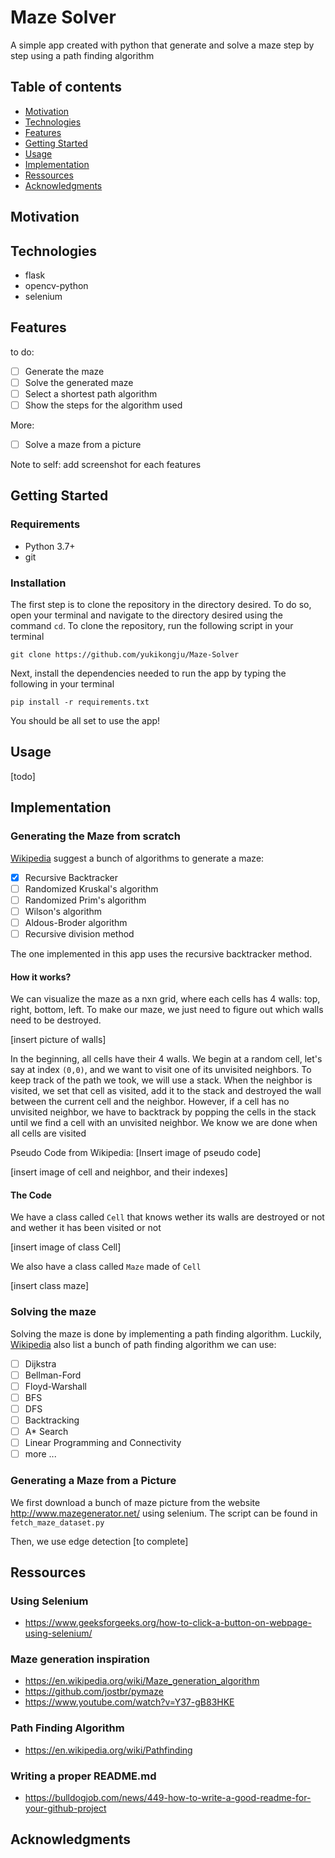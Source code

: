# Maze Solver

A simple app created with python that generate and solve a maze step by step
using a path finding algorithm

## Table of contents
* [Motivation](#motivation)
* [Technologies](#technologies)
* [Features](#features)
* [Getting Started](#getting-started)
* [Usage](#usage)
* [Implementation](#implementation)
* [Ressources](#ressources)
* [Acknowledgments](#acknowledgments)

## Motivation


## Technologies

* flask
* opencv-python
* selenium

## Features

to do:
- [ ] Generate the maze
- [ ] Solve the generated maze
- [ ] Select a shortest path algorithm
- [ ] Show the steps for the algorithm used

More:
- [ ] Solve a maze from a picture

Note to self: add screenshot for each features

## Getting Started

### Requirements

* Python 3.7+
* git

### Installation

The first step is to clone the repository in the directory desired. To do so, open your
terminal and navigate to the directory desired using the command ``cd``. To
clone the repository, run the following script in your terminal

```
git clone https://github.com/yukikongju/Maze-Solver
```

Next, install the dependencies needed to run the app by typing the following in
your terminal

```
pip install -r requirements.txt
```

You should be all set to use the app!

## Usage

[todo]



## Implementation

### Generating the Maze from scratch

[Wikipedia](https://en.wikipedia.org/wiki/Maze_generation_algorithm) suggest
a bunch of algorithms to generate a maze:

- [x] Recursive Backtracker
- [ ] Randomized Kruskal's algorithm
- [ ] Randomized Prim's algorithm
- [ ] Wilson's algorithm
- [ ] Aldous-Broder algorithm
- [ ] Recursive division method

The one implemented in this app uses the recursive backtracker method.

#### How it works?

We can visualize the maze as a nxn grid, where each cells has 4 walls: top,
right, bottom, left. To make our maze, we just need to figure out which walls
need to be destroyed.

[insert picture of walls]

In the beginning, all cells have their 4 walls. We begin at a random cell,
let's say at index `(0,0)`, and we want to visit one of its unvisited
neighbors. To keep track of the path we took, we will use a stack. When the neighbor
is visited, we set that cell as visited, add it to the stack and
destroyed the wall between the current cell and the neighbor. However, if
a cell has no unvisited neighbor, we have to backtrack by popping the cells in
the stack until we find a cell with an unvisited neighbor. We know we are done
when all cells are visited

Pseudo Code from Wikipedia:
[Insert image of pseudo code]

[insert image of cell and neighbor, and their indexes]

#### The Code

We have a class called ``Cell`` that knows wether its walls are destroyed or
not and wether it has been visited or not

[insert image of class Cell]

We also have a class called `Maze` made of `Cell`

[insert class maze]


### Solving the maze

Solving the maze is done by implementing a path finding algorithm. Luckily,
[Wikipedia](https://en.wikipedia.org/wiki/Pathfinding) also list a bunch of path finding algorithm we can use:

- [ ] Dijkstra
- [ ] Bellman-Ford
- [ ] Floyd-Warshall
- [ ] BFS
- [ ] DFS
- [ ] Backtracking
- [ ] A* Search
- [ ] Linear Programming and Connectivity
- [ ] more ...

### Generating a Maze from a Picture

We first download a bunch of maze picture from the website
http://www.mazegenerator.net/ using selenium. The script can be found in
`fetch_maze_dataset.py`

Then, we use edge detection [to complete]


## Ressources

### Using Selenium
* https://www.geeksforgeeks.org/how-to-click-a-button-on-webpage-using-selenium/

### Maze generation inspiration
* https://en.wikipedia.org/wiki/Maze_generation_algorithm
* https://github.com/jostbr/pymaze
* https://www.youtube.com/watch?v=Y37-gB83HKE

### Path Finding Algorithm
* https://en.wikipedia.org/wiki/Pathfinding

### Writing a proper README.md
* https://bulldogjob.com/news/449-how-to-write-a-good-readme-for-your-github-project



## Acknowledgments



